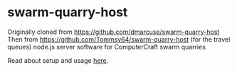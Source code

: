 # swarm-quarry-host


Originally cloned from https://github.com/dmarcuse/swarm-quarry-host 
Then from https://github.com/Tommsy64/swarm-quarry-host (for the travel queues)
node.js server software for ComputerCraft swarm quarries

Read about setup and usage [here](https://www.computercraft.info/forums2/index.php?/topic/25138-nodequarry-a-cheap-scalable-web-based-turtle-quarry/).
